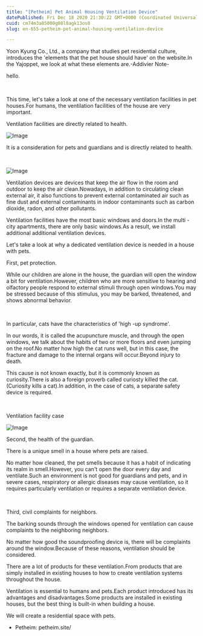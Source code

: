 ```yaml
---
title: "[Petheim] Pet Animal Housing Ventilation Device"
datePublished: Fri Dec 18 2020 21:30:22 GMT+0000 (Coordinated Universal Time)
cuid: cm74m3a85000g08l8agk13os8
slug: en-655-petheim-pet-animal-housing-ventilation-device

---
```



Yoon Kyung Co., Ltd., a company that studies pet residential culture, introduces the 'elements that the pet house should have' on the website.In the Yajoppet, we look at what these elements are.-Addivier Note-

hello.

​

This time, let's take a look at one of the necessary ventilation facilities in pet houses.For humans, the ventilation facilities of the house are very important.

Ventilation facilities are directly related to health.

![Image](https://cdn.hashnode.com/res/hashnode/image/upload/v1739528049587/61f20cdc-d7a3-4708-a4c5-0d00ac0f6f0a.png)

It is a consideration for pets and guardians and is directly related to health.

​

![Image](https://cdn.hashnode.com/res/hashnode/image/upload/v1739528051571/1c05d969-68fb-4db4-9105-21b64c848925.jpeg)

Ventilation devices are devices that keep the air flow in the room and outdoor to keep the air clean.Nowadays, in addition to circulating clean external air, it also functions to prevent external contaminated air such as fine dust and external contaminants in indoor contaminants such as carbon dioxide, radon, and other pollutants.

Ventilation facilities have the most basic windows and doors.In the multi -city apartments, there are only basic windows.As a result, we install additional additional ventilation devices.

Let's take a look at why a dedicated ventilation device is needed in a house with pets.​

First, pet protection.

While our children are alone in the house, the guardian will open the window a bit for ventilation.However, children who are more sensitive to hearing and olfactory people respond to external stimuli through open windows.You may be stressed because of this stimulus, you may be barked, threatened, and shows abnormal behavior.

​

In particular, cats have the characteristics of 'high -up syndrome'.

In our words, it is called the acupuncture muscle, and through the open windows, we talk about the habits of two or more floors and even jumping on the roof.No matter how high the cat runs well, but in this case, the fracture and damage to the internal organs will occur.Beyond injury to death.

This cause is not known exactly, but it is commonly known as curiosity.There is also a foreign proverb called curiosty killed the cat. (Curiosity kills a cat).In addition, in the case of cats, a separate safety device is required.​

​

Ventilation facility case

![Image](https://cdn.hashnode.com/res/hashnode/image/upload/v1739528053775/a8478371-916e-4e48-aa32-1d48b48ef768.png)

Second, the health of the guardian.

There is a unique smell in a house where pets are raised.

No matter how cleaned, the pet smells because it has a habit of indicating its realm in smell.However, you can't open the door every day and ventilate.Such an environment is not good for guardians and pets, and in severe cases, respiratory or allergic diseases may cause ventilation, so it requires particularly ventilation or requires a separate ventilation device.

​

Third, civil complaints for neighbors.

The barking sounds through the windows opened for ventilation can cause complaints to the neighboring neighbors.

No matter how good the soundproofing device is, there will be complaints around the window.Because of these reasons, ventilation should be considered.

There are a lot of products for these ventilation.From products that are simply installed in existing houses to how to create ventilation systems throughout the house.

Ventilation is essential to humans and pets.Each product introduced has its advantages and disadvantages.Some products are installed in existing houses, but the best thing is built-in when building a house.

We will create a residential space with pets.

- Petheim: petheim.site/